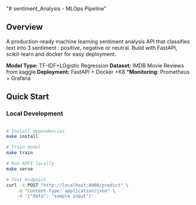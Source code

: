 "# sentiment_Analysis - MLOps Pipeline" 

## Overview

A production-ready machine learning sentiment analysis API that classifies text into 3 sentiment : positive, negative or neutral.
Build with FastAPI, scikit-learn and docker for easy deployment.

**Model Type:** TF-IDF+LOgistic Regression
**Dataset:** IMDB Movie Reviews from kaggle
**Deployment:** FastAPI + Docker +K8
***Monitoring:** Prometheus + Grafana

## Quick Start


### Local Development
```bash

# Install dependencies
make install

# Train model
make train

# Run APPI locally
make serve

# Test endpoint
curl -X POST "http://localhost:8000/predict" \
    -H "Content-Type: application/json" \
    -d '{"data": "sample input"}'

